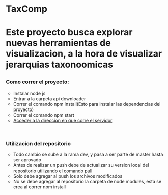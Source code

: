 <h1>TaxComp<h1>

<p>Este proyecto busca explorar nuevas herramientas de visualizacion, a la hora de visualizar jerarquias taxonoomicas</p>
<h3>Como correr el proyecto:</h3>
<ul style="list-style-type:circle">
	<li>Instalar node js</li>
	<li>Entrar a la carpeta api downloader</li>
	<li>Correr el comando npm install(Esto para instalar las dependencias del proyecto)</li>
	<li>Correr el comando npm start</li>
	<li><a href="http://locahost:3000">Acceder a la direccion en que corre el servidor</a></li>
</ul>
</br>
<h3>Utilizacion del repositorio</h3>
<ul style="list-style-type:circle">
	<li>Todo cambio se sube a la rama dev, y pasa a ser parte de master hasta ser aprovado</li>
	<li>Antes de realizar un push debe de actualizar su version local del repositorio utilizando el comando pull</li>
	<li>Solo debe agregar al push los archivos modificados</li>
	<li>No se debe agregar al repositorio la carpeta de node modules, esta se crea al correr npm install</li>
</ul>
